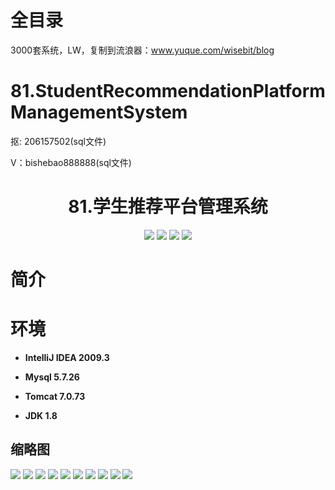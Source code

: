# 全目录

3000套系统，LW，复制到流浪器：www.yuque.com/wisebit/blog

# 81.StudentRecommendationPlatformManagementSystem


<p>抠: 206157502(sql文件)</p>
<p>V：bishebao888888(sql文件)</p>

<p><h1 align="center">81.学生推荐平台管理系统</h1></p>


<p align="center">
	<img src="https://img.shields.io/badge/jdk-1.8-orange.svg"/>
    <img src="https://img.shields.io/badge/spring-5.x-lightgrey.svg"/>
    <img src="https://img.shields.io/badge/springmvc-3.x-blue.svg"/>
    <img src="https://img.shields.io/badge/mybatis-3.x-yellow.svg"/>
</p>

# 简介



# 环境

- <b>IntelliJ IDEA 2009.3</b>

- <b>Mysql 5.7.26</b>

- <b>Tomcat 7.0.73</b>

- <b>JDK 1.8</b>




## 缩略图

![](https://bitwise.oss-cn-heyuan.aliyuncs.com/2024/9/10/aae28407-058c-4a8e-b871-1d2cb5aff7fc.png)
![](https://bitwise.oss-cn-heyuan.aliyuncs.com/2024/9/10/05a21add-f927-4b8a-a6c3-a51bf32ec324.png)
![](https://bitwise.oss-cn-heyuan.aliyuncs.com/2024/9/10/aebefb81-670c-4bd9-8ce1-b5145112ff67.png)
![](https://bitwise.oss-cn-heyuan.aliyuncs.com/2024/9/10/d7db536c-af1b-4b3f-ab7f-daa6a64ffa94.png)
![](https://bitwise.oss-cn-heyuan.aliyuncs.com/2024/9/10/b2a2cce5-e4dd-43b7-94b0-16a77eb176a4.png)
![](https://bitwise.oss-cn-heyuan.aliyuncs.com/2024/9/10/d0d61b08-2bf2-418b-a891-665812b2a710.png)
![](https://bitwise.oss-cn-heyuan.aliyuncs.com/2024/9/10/1b932d28-fdc0-462d-a53b-8fe2dbcea0e5.png)
![](https://bitwise.oss-cn-heyuan.aliyuncs.com/2024/9/10/c526418f-0be6-4b19-b566-36d8f7db7451.png)
![](https://bitwise.oss-cn-heyuan.aliyuncs.com/2024/9/10/8964f5e4-363e-4e6b-851d-0945134b4ee9.png)
![](https://bitwise.oss-cn-heyuan.aliyuncs.com/2024/9/10/f658225c-cb0e-4d3b-a9ca-d1a5571ae092.png)



